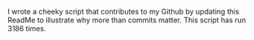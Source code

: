 I wrote a cheeky script that contributes to my Github by updating this ReadMe to illustrate why more than commits matter. This script has run 3186 times.
